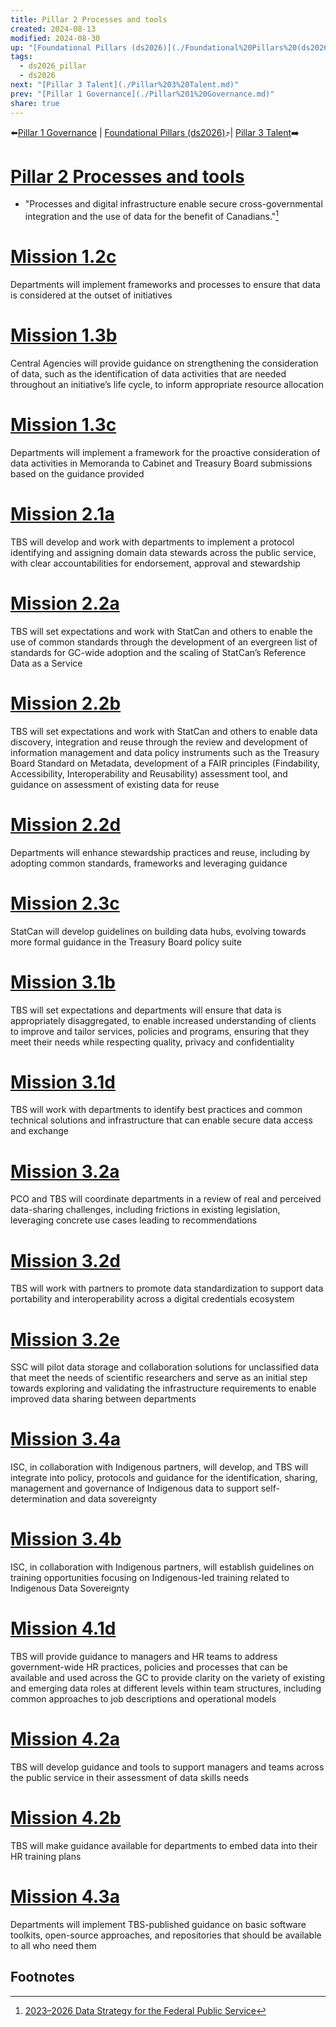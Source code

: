 ```yaml
---
title: Pillar 2 Processes and tools
created: 2024-08-13
modified: 2024-08-30
up: "[Foundational Pillars (ds2026)](./Foundational%20Pillars%20(ds2026).md)"
tags:
  - ds2026_pillar
  - ds2026
next: "[Pillar 3 Talent](./Pillar%203%20Talent.md)"
prev: "[Pillar 1 Governance](./Pillar%201%20Governance.md)"
share: true
---
```

⬅️[Pillar 1 Governance](./Pillar%201%20Governance.md) | [Foundational Pillars (ds2026)](./Foundational%20Pillars%20(ds2026).md)⤴️| [Pillar 3 Talent](./Pillar%203%20Talent.md)➡️
# [Pillar 2 Processes and tools](Pillar%202%20Processes%20and%20tools.md)

- "Processes and digital infrastructure enable secure cross-governmental integration and the use of data for the benefit of Canadians."[^1]
# [Mission 1.2c](Mission%201.2c.md)
Departments will implement frameworks and processes to ensure that data is considered at the outset of initiatives

# [Mission 1.3b](Mission%201.3b.md)
Central Agencies will provide guidance on strengthening the consideration of data, such as the identification of data activities that are needed throughout an initiative’s life cycle, to inform appropriate resource allocation

# [Mission 1.3c](Mission%201.3c.md)
Departments will implement a framework for the proactive consideration of data activities in Memoranda to Cabinet and Treasury Board submissions based on the guidance provided

# [Mission 2.1a](Mission%202.1a.md)
TBS will develop and work with departments to implement a protocol identifying and assigning domain data stewards across the public service, with clear accountabilities for endorsement, approval and stewardship

# [Mission 2.2a](Mission%202.2a.md)

TBS will set expectations and work with StatCan and others to enable the use of common standards through the development of an evergreen list of standards for GC-wide adoption and the scaling of StatCan’s Reference Data as a Service

# [Mission 2.2b](Mission%202.2b.md)

TBS will set expectations and work with StatCan and others to enable data discovery, integration and reuse through the review and development of information management and data policy instruments such as the Treasury Board Standard on Metadata, development of a FAIR principles (Findability, Accessibility, Interoperability and Reusability) assessment tool, and guidance on assessment of existing data for reuse

# [Mission 2.2d](Mission%202.2d.md)
Departments will enhance stewardship practices and reuse, including by adopting common standards, frameworks and leveraging guidance


# [Mission 2.3c](Mission%202.3c.md)
StatCan will develop guidelines on building data hubs, evolving towards more formal guidance in the Treasury Board policy suite

# [Mission 3.1b](Mission%203.1b.md)
TBS will set expectations and departments will ensure that data is appropriately disaggregated, to enable increased understanding of clients to improve and tailor services, policies and programs, ensuring that they meet their needs while respecting quality, privacy and confidentiality

# [Mission 3.1d](Mission%203.1d.md)

TBS will work with departments to identify best practices and common technical solutions and infrastructure that can enable secure data access and exchange

# [Mission 3.2a](Mission%203.2a.md)
PCO and TBS will coordinate departments in a review of real and perceived data-sharing challenges, including frictions in existing legislation, leveraging concrete use cases leading to recommendations

# [Mission 3.2d](Mission%203.2d.md)

TBS will work with partners to promote data standardization to support data portability and interoperability across a digital credentials ecosystem

# [Mission 3.2e](Mission%203.2e.md)

SSC will pilot data storage and collaboration solutions for unclassified data that meet the needs of scientific researchers and serve as an initial step towards exploring and validating the infrastructure requirements to enable improved data sharing between departments

# [Mission 3.4a](Mission%203.4a.md)
ISC, in collaboration with Indigenous partners, will develop, and TBS will integrate into policy, protocols and guidance for the identification, sharing, management and governance of Indigenous data to support self-determination and data sovereignty

# [Mission 3.4b](Mission%203.4b.md)
ISC, in collaboration with Indigenous partners, will establish guidelines on training opportunities focusing on Indigenous-led training related to Indigenous Data Sovereignty

# [Mission 4.1d](Mission%204.1d.md)
TBS will provide guidance to managers and HR teams to address government-wide HR practices, policies and processes that can be available and used across the GC to provide clarity on the variety of existing and emerging data roles at different levels within team structures, including common approaches to job descriptions and operational models

# [Mission 4.2a](Mission%204.2a.md)

TBS will develop guidance and tools to support managers and teams across the public service in their assessment of data skills needs

# [Mission 4.2b](Mission%204.2b.md)
TBS will make guidance available for departments to embed data into their HR training plans

# [Mission 4.3a](Mission%204.3a.md)

Departments will implement TBS-published guidance on basic software toolkits, open-source approaches, and repositories that should be available to all who need them



## Footnotes

[^1]: [2023–2026 Data Strategy for the Federal Public Service](./2023%E2%80%932026%20Data%20Strategy%20for%20the%20Federal%20Public%20Service.md)
